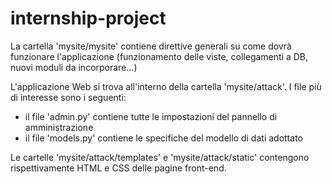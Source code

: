 # internship-project

La cartella 'mysite/mysite' contiene direttive generali su come dovrà funzionare l'applicazione (funzionamento delle viste, collegamenti a DB, nuovi moduli da incorporare...)

L'applicazione Web si trova all'interno della cartella 'mysite/attack'. I file più di interesse sono i seguenti:
- il file 'admin.py' contiene tutte le impostazioni del pannello di amministrazione
- il file 'models.py' contiene le specifiche del modello di dati adottato

Le cartelle 'mysite/attack/templates' e 'mysite/attack/static' contengono rispettivamente HTML e CSS delle pagine front-end. 
